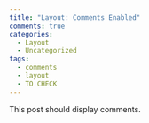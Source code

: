 ```yaml
---
title: "Layout: Comments Enabled"
comments: true
categories:
  - Layout
  - Uncategorized
tags:
  - comments
  - layout
  - TO CHECK
---
```


This post should display comments.
